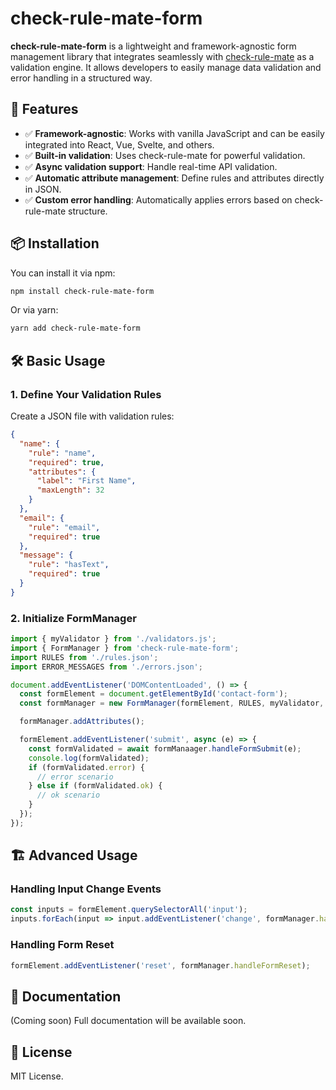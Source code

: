 # check-rule-mate-form

**check-rule-mate-form** is a lightweight and framework-agnostic form management library that integrates seamlessly with [check-rule-mate](https://www.npmjs.com/package/check-rule-mate) as a validation engine. It allows developers to easily manage data validation and error handling in a structured way.

## 🚀 Features

- ✅ **Framework-agnostic**: Works with vanilla JavaScript and can be easily integrated into React, Vue, Svelte, and others.
- ✅ **Built-in validation**: Uses check-rule-mate for powerful validation.
- ✅ **Async validation support**: Handle real-time API validation.
- ✅ **Automatic attribute management**: Define rules and attributes directly in JSON.
- ✅ **Custom error handling**: Automatically applies errors based on check-rule-mate structure.

## 📦 Installation

You can install it via npm:

```sh
npm install check-rule-mate-form
```

Or via yarn:

```sh
yarn add check-rule-mate-form
```

## 🛠️ Basic Usage

### **1. Define Your Validation Rules**

Create a JSON file with validation rules:

```json
{
  "name": {
    "rule": "name",
    "required": true,
    "attributes": {
      "label": "First Name",
      "maxLength": 32
    }
  },
  "email": {
    "rule": "email",
    "required": true
  },
  "message": {
    "rule": "hasText",
    "required": true
  }
}
```

### **2. Initialize FormManager**

```js
import { myValidator } from './validators.js';
import { FormManager } from 'check-rule-mate-form';
import RULES from './rules.json';
import ERROR_MESSAGES from './errors.json';

document.addEventListener('DOMContentLoaded', () => {
  const formElement = document.getElementById('contact-form');
  const formManager = new FormManager(formElement, RULES, myValidator, ERROR_MESSAGES);

  formManager.addAttributes();

  formElement.addEventListener('submit', async (e) => {
    const formValidated = await formManaager.handleFormSubmit(e);
    console.log(formValidated);
    if (formValidated.error) {
      // error scenario
    } else if (formValidated.ok) {
      // ok scenario
    }
  });
});
```

## 🏗️ Advanced Usage

### **Handling Input Change Events**
```js
const inputs = formElement.querySelectorAll('input');
inputs.forEach(input => input.addEventListener('change', formManager.handleInputChange));
```

### **Handling Form Reset**
```js
formElement.addEventListener('reset', formManager.handleFormReset);
```

## 📖 Documentation
(Coming soon) Full documentation will be available soon.

## 📝 License
MIT License.

